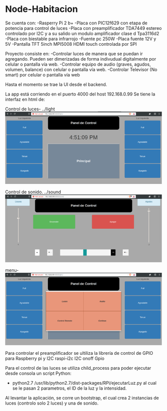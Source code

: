 # Node-Habitacion
Se cuenta con:
-Rasperry Pi 2 b+
-Placa con PIC12f629 con etapa de potencia para control de luces
-Placa con preamplificador TDA7449 estereo controlado por I2C y a su salido un modulo amplificador clase d Tpa3116d2
-Placa con biestable para infrarrojo
-Fuente pc 250W
-Placa fuente 12V y 5V
-Pantalla TFT 5inch MPI5008 HDMI touch controlada por SPI

Proyecto consiste en:
-Controlar luces de manera que se puedan ir agregando. Pueden ser dimerizadas de forma indivudual digitalmente por celular o pantalla vía web.
-Controlar equipo de audio (graves, agudos, volumen, balance) con celular o pantalla vía web.
-Controlar Televisor (No smart) por celular o pantalla vía web


Hasta el momento se trae la UI desde el backend.

La app está corriendo en el puerto 4000 del host 192.168.0.99
Se tiene la interfaz  en html de:

Control de luces-  ../light
![alt text](backend/images/screen_light.png)

Control de sonido.  ../sound
![alt text](backend/images/screen_sound.png)

menu-
![alt text](backend/images/screen_menu.png)



Para controlar el preamplificador se ultiliza la librería de control de GPIO para Raspberry pi y I2C
raspi-i2c I2C
onoff Gpio

Para el control de las luces se utiliza child_process para poder ejecutar desde consola un script Python:
- python2.7 /usr/lib/python2.7/dist-packages/RPi/ejecutarLuz.py al cual se le pasan 2 parametros, el ID de la luz y la intensidad.

Al levantar la aplicación, se corre un bootstrap, el cual crea 2 instancias de luces (controlo solo 2 luces) y una de sonido.


